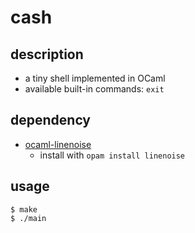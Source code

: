 # cash

## description

* a tiny shell implemented in OCaml
* available built-in commands: `exit`

## dependency

* [ocaml-linenoise](https://github.com/fxfactorial/ocaml-linenoise)
    * install with `opam install linenoise`

## usage

    $ make
    $ ./main


